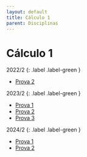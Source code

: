 ```yaml
---
layout: default
title: Cálculo 1
parent: Disciplinas
---
```


# Cálculo 1

2022/2
{: .label .label-green }

- [Prova 2](2022/2/prova2.pdf)

2023/2
{: .label .label-green }

- [Prova 1](2023/2/prova1.pdf)
- [Prova 2](2023/2/prova2.pdf)
- [Prova 3](2023/2/prova3.pdf)

2024/2
{: .label .label-green }

- [Prova 1](2024/2/prova1.pdf)
- [Prova 2](2024/2/prova2.pdf)
